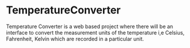 # TemperatureConverter
Temperature Converter is a web based project where there will be an interface to convert the measurement units of the temperature i,e Celsius, Fahrenheit, Kelvin which are recorded in a particular unit. 
